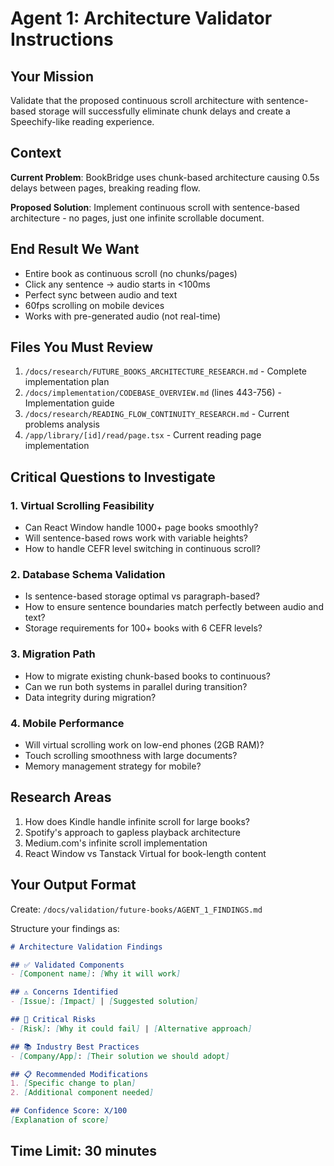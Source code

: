# Agent 1: Architecture Validator Instructions

## Your Mission
Validate that the proposed continuous scroll architecture with sentence-based storage will successfully eliminate chunk delays and create a Speechify-like reading experience.

## Context
**Current Problem**: BookBridge uses chunk-based architecture causing 0.5s delays between pages, breaking reading flow.

**Proposed Solution**: Implement continuous scroll with sentence-based architecture - no pages, just one infinite scrollable document.

## End Result We Want
- Entire book as continuous scroll (no chunks/pages)
- Click any sentence → audio starts in <100ms
- Perfect sync between audio and text
- 60fps scrolling on mobile devices
- Works with pre-generated audio (not real-time)

## Files You Must Review
1. `/docs/research/FUTURE_BOOKS_ARCHITECTURE_RESEARCH.md` - Complete implementation plan
2. `/docs/implementation/CODEBASE_OVERVIEW.md` (lines 443-756) - Implementation guide
3. `/docs/research/READING_FLOW_CONTINUITY_RESEARCH.md` - Current problems analysis
4. `/app/library/[id]/read/page.tsx` - Current reading page implementation

## Critical Questions to Investigate

### 1. Virtual Scrolling Feasibility
- Can React Window handle 1000+ page books smoothly?
- Will sentence-based rows work with variable heights?
- How to handle CEFR level switching in continuous scroll?

### 2. Database Schema Validation
- Is sentence-based storage optimal vs paragraph-based?
- How to ensure sentence boundaries match perfectly between audio and text?
- Storage requirements for 100+ books with 6 CEFR levels?

### 3. Migration Path
- How to migrate existing chunk-based books to continuous?
- Can we run both systems in parallel during transition?
- Data integrity during migration?

### 4. Mobile Performance
- Will virtual scrolling work on low-end phones (2GB RAM)?
- Touch scrolling smoothness with large documents?
- Memory management strategy for mobile?

## Research Areas
1. How does Kindle handle infinite scroll for large books?
2. Spotify's approach to gapless playback architecture
3. Medium.com's infinite scroll implementation
4. React Window vs Tanstack Virtual for book-length content

## Your Output Format
Create: `/docs/validation/future-books/AGENT_1_FINDINGS.md`

Structure your findings as:
```markdown
# Architecture Validation Findings

## ✅ Validated Components
- [Component name]: [Why it will work]

## ⚠️ Concerns Identified
- [Issue]: [Impact] | [Suggested solution]

## 🔴 Critical Risks
- [Risk]: [Why it could fail] | [Alternative approach]

## 📚 Industry Best Practices
- [Company/App]: [Their solution we should adopt]

## 📋 Recommended Modifications
1. [Specific change to plan]
2. [Additional component needed]

## Confidence Score: X/100
[Explanation of score]
```

## Time Limit: 30 minutes